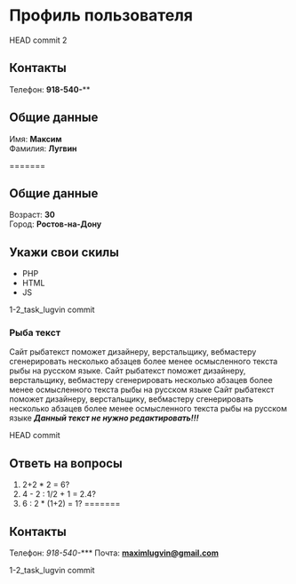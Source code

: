 # Профиль пользователя

HEAD commit 2
## Контакты

Телефон: **918-540-****

## Общие данные

Имя: **Максим**    
Фамилия: **Лугвин**

=======
## Общие данные

Возраст: **30**      
Город: **Ростов-на-Дону**       

## Укажи свои скилы

- PHP    
- HTML    
- JS    
    
1-2_task_lugvin commit

### Рыба текст
Сайт рыбатекст поможет дизайнеру, верстальщику, вебмастеру сгенерировать несколько абзацев более менее осмысленного текста рыбы на русском языке.
Сайт рыбатекст поможет дизайнеру, верстальщику, вебмастеру сгенерировать несколько абзацев более менее осмысленного текста рыбы на русском языке
Сайт рыбатекст поможет дизайнеру, верстальщику, вебмастеру сгенерировать несколько абзацев более менее осмысленного текста рыбы на русском языке
***Данный текст не нужно редактировать!!!***

HEAD commit
## Ответь на вопросы

1. 2+2 * 2 = 6?
2. 4 - 2 : 1/2 + 1 = 2.4?
3. 6 : 2 * (1+2) = 1?
=======
## Контакты

Телефон: *918-540-****
Почта: **maximlugvin@gmail.com**


 1-2_task_lugvin commit

